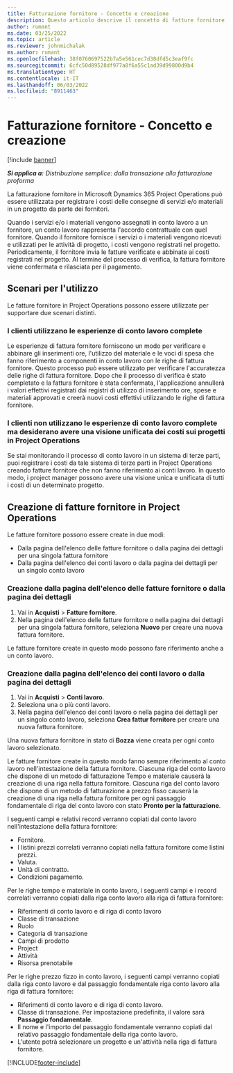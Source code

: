```yaml
---
title: Fatturazione fornitore - Concetto e creazione
description: Questo articolo descrive il concetto di fatture fornitore, gli scenari da utilizzare e come creare le fatture fornitore in Microsoft Dynamics 365 Project Operations.
author: rumant
ms.date: 03/25/2022
ms.topic: article
ms.reviewer: johnmichalak
ms.author: rumant
ms.openlocfilehash: 38f0760697522b7a5e561cec7d38dfd5c3eaf9fc
ms.sourcegitcommit: 6cfc50d89528df977a8f6a55c1ad39d99800d9b4
ms.translationtype: HT
ms.contentlocale: it-IT
ms.lasthandoff: 06/03/2022
ms.locfileid: "8911463"
---
```

# <a name="vendor-invoicing---concept-and-creation"></a>Fatturazione fornitore - Concetto e creazione

[!include [banner](../../includes/dataverse-preview.md)]

_**Si applica a:** Distribuzione semplice: dalla transazione alla fatturazione proforma_

La fatturazione fornitore in Microsoft Dynamics 365 Project Operations può essere utilizzata per registrare i costi delle consegne di servizi e/o materiali in un progetto da parte dei fornitori.

Quando i servizi e/o i materiali vengono assegnati in conto lavoro a un fornitore, un conto lavoro rappresenta l'accordo contrattuale con quel fornitore. Quando il fornitore fornisce i servizi o i materiali vengono ricevuti e utilizzati per le attività di progetto, i costi vengono registrati nel progetto. Periodicamente, il fornitore invia le fatture verificate e abbinate ai costi registrati nel progetto. Al termine del processo di verifica, la fattura fornitore viene confermata e rilasciata per il pagamento.

## <a name="scenarios-for-use"></a>Scenari per l'utilizzo

Le fatture fornitore in Project Operations possono essere utilizzate per supportare due scenari distinti.

### <a name="customers-use-the-full-subcontracting-experiences"></a>I clienti utilizzano le esperienze di conto lavoro complete

Le esperienze di fattura fornitore forniscono un modo per verificare e abbinare gli inserimenti ore, l'utilizzo del materiale e le voci di spesa che fanno riferimento a componenti in conto lavoro con le righe di fattura fornitore. Questo processo può essere utilizzato per verificare l'accuratezza delle righe di fattura fornitore. Dopo che il processo di verifica è stato completato e la fattura fornitore è stata confermata, l'applicazione annullerà i valori effettivi registrati dai registri di utilizzo di inserimento ore, spese e materiali approvati e creerà nuovi costi effettivi utilizzando le righe di fattura fornitore.

### <a name="customers-dont-use-the-full-subcontracting-experiences-but-want-to-have-a-unified-view-of-costs-on-projects-in-project-operations"></a>I clienti non utilizzano le esperienze di conto lavoro complete ma desiderano avere una visione unificata dei costi sui progetti in Project Operations

Se stai monitorando il processo di conto lavoro in un sistema di terze parti, puoi registrare i costi da tale sistema di terze parti in Project Operations creando fatture fornitore che non fanno riferimento ai conti lavoro. In questo modo, i project manager possono avere una visione unica e unificata di tutti i costi di un determinato progetto.

## <a name="creation-of-vendor-invoices-in-project-operations"></a>Creazione di fatture fornitore in Project Operations

Le fatture fornitore possono essere create in due modi:

- Dalla pagina dell'elenco delle fatture fornitore o dalla pagina dei dettagli per una singola fattura fornitore
- Dalla pagina dell'elenco dei conti lavoro o dalla pagina dei dettagli per un singolo conto lavoro

### <a name="creation-from-the-vendor-invoice-list-page-or-details-page"></a>Creazione dalla pagina dell'elenco delle fatture fornitore o dalla pagina dei dettagli

1. Vai in **Acquisti** \> **Fatture fornitore**.
2. Nella pagina dell'elenco delle fatture fornitore o nella pagina dei dettagli per una singola fattura fornitore, seleziona **Nuovo** per creare una nuova fattura fornitore.

Le fatture fornitore create in questo modo possono fare riferimento anche a un conto lavoro.

### <a name="creation-from-the-subcontract-list-page-or-details-page"></a>Creazione dalla pagina dell'elenco dei conti lavoro o dalla pagina dei dettagli

1. Vai in **Acquisti** \> **Conti lavoro**.
2. Seleziona una o più conti lavoro.
3. Nella pagina dell'elenco dei conti lavoro o nella pagina dei dettagli per un singolo conto lavoro, seleziona **Crea fattur fornitore** per creare una nuova fattura fornitore.

Una nuova fattura fornitore in stato di **Bozza** viene creata per ogni conto lavoro selezionato.

Le fatture fornitore create in questo modo fanno sempre riferimento al conto lavoro nell'intestazione della fattura fornitore. Ciascuna riga del conto lavoro che dispone di un metodo di fatturazione Tempo e materiale causerà la creazione di una riga nella fattura fornitore. Ciascuna riga del conto lavoro che dispone di un metodo di fatturazione a prezzo fisso causerà la creazione di una riga nella fattura fornitore per ogni passaggio fondamentale di riga del conto lavoro con stato **Pronto per la fatturazione**.

I seguenti campi e relativi record verranno copiati dal conto lavoro nell'intestazione della fattura fornitore:

- Fornitore.
- I listini prezzi correlati verranno copiati nella fattura fornitore come listini prezzi.
- Valuta.
- Unità di contratto.
- Condizioni pagamento.

Per le righe tempo e materiale in conto lavoro, i seguenti campi e i record correlati verranno copiati dalla riga conto lavoro alla riga di fattura fornitore:

- Riferimenti di conto lavoro e di riga di conto lavoro
- Classe di transazione
- Ruolo
- Categoria di transazione
- Campi di prodotto
- Project
- Attività
- Risorsa prenotabile

Per le righe prezzo fizzo in conto lavoro, i seguenti campi verranno copiati dalla riga conto lavoro e dal passaggio fondamentale riga conto lavoro alla riga di fattura fornitore:

- Riferimenti di conto lavoro e di riga di conto lavoro.
- Classe di transazione. Per impostazione predefinita, il valore sarà **Passaggio fondamentale**.
- Il nome e l'importo del passaggio fondamentale verranno copiati dal relativo passaggio fondamentale della riga conto lavoro.
- L'utente potrà selezionare un progetto e un'attività nella riga di fattura fornitore.

[!INCLUDE[footer-include](../../includes/footer-banner.md)]
